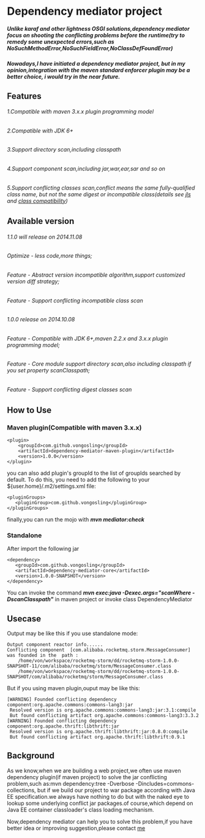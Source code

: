 # Dependency mediator project

##### Unlike karaf and other lightness OSGI solutions,dependency mediator focus on shooting the conflicting problems before the runtime(try to remedy some unexpected errors,such as NoSuchMethodError,NoSuchFieldError,NoClassDefFoundError)
##### Nowadays,I have initiated a dependency mediator project, but in my opinion,integration with the maven standard enforcer plugin may be a better choice, i would try in the near future. 
 
## Features
###### 1.Compatible with maven 3.x.x plugin programming model
###### 2.Compatible with JDK 6+
###### 3.Support directory scan,including classpath
###### 4.Support component scan,including jar,war,ear,sar and so on
###### 5.Support conflicting classes scan,conflict means the same fully-qualified class name, but not the same digest or incompatible class(details see [jls](http://docs.oracle.com/javase/specs/jls/se7/html/jls-13.html) and [class compatibility](http://www.oracle.com/technetwork/java/javase/compatibility-137541.html))



## Available version
###### 1.1.0 will release on 2014.11.08
###### Optimize - less code,more things;
###### Feature - Abstract version incompatible algorithm,support customized version diff strategy;
###### Feature - Support conflicting incompatible class scan
 
###### 1.0.0 release on 2014.10.08
###### Feature - Compatible with JDK 6+,maven 2.2.x and 3.x.x plugin programming model;
###### Feature - Core module support directory scan,also including classpath if you set property scanClasspath;
###### Feature - Support conflicting digest classes scan

## How to Use

### Maven plugin(Compatible with maven 3.x.x)
	<plugin>
		<groupId>com.github.vongosling</groupId>
		<artifactId>dependency-mediator-maven-plugin</artifactId>
		<version>1.0.0</version>
	</plugin>

you can also add plugin's groupId to the list of groupIds searched by default. To do this, you need to add the following to your ${user.home}/.m2/settings.xml file:

    <pluginGroups>
       <pluginGroup>com.github.vongosling</pluginGroup>
    </pluginGroups>

finally,you can run the mojo with ***mvn mediator:check***


### Standalone 
After import the following jar

    <dependency>
       <groupId>com.github.vongosling</groupId>
	   <artifactId>dependency-mediator-core</artifactId>
	   <version>1.0.0-SNAPSHOT</version>
	</dependency>
	
You can invoke the command ***mvn exec:java -Dexec.args="scanWhere -DscanClasspath"*** in maven project or invoke class DependencyMediator
## Usecase
Output may be like this if you use standalone mode:
   
    Output component reactor info......
    Conflicting component  [com.alibaba.rocketmq.storm.MessageConsumer] was founded in the  path : 
 	    /home/von/workspace/rocketmq-storm/dd/rocketmq-storm-1.0.0-SNAPSHOT-11/com/alibaba/rocketmq/storm/MessageConsumer.class
 	    /home/von/workspace/rocketmq-storm/dd/rocketmq-storm-1.0.0-SNAPSHOT/com/alibaba/rocketmq/storm/MessageConsumer.class
 	    
 	    
But if you using maven plugin,ouput may be like this:

    [WARNING] Founded conflicting dependency component:org.apache.commons:commons-lang3:jar
     Resolved version is org.apache.commons:commons-lang3:jar:3.1:compile
     But found conflicting artifact org.apache.commons:commons-lang3:3.3.2
    [WARNING] Founded conflicting dependency component:org.apache.thrift:libthrift:jar
     Resolved version is org.apache.thrift:libthrift:jar:0.8.0:compile
     But found conflicting artifact org.apache.thrift:libthrift:0.9.1


## Background 

As we know,when we are building a web project,we often use maven dependency plugin(if maven project) to solve the jar conflicting problem,such as:mvn dependency:tree -Dverbose -Dincludes=commons-collections,
but if we build our project to war package according with Java EE specification.we always have nothing to do but with the naked eye to lookup some underlying conflict jar packages.of course,which 
depend on Java EE container classloader's class loading mechanism.

Now,dependency mediator can help you to solve this problem,if you have better idea or improving suggestion,please contact [me](fengjia10@gmail.com)
